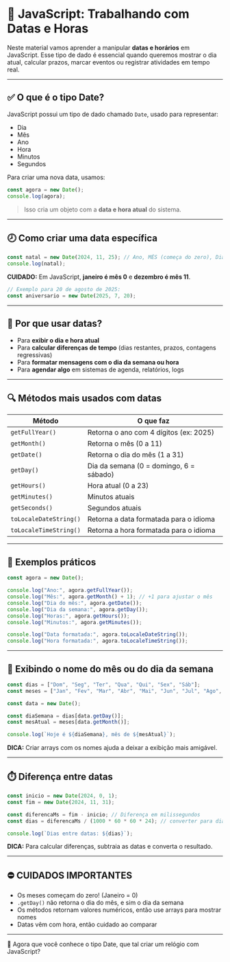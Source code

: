 
# 📆 JavaScript: Trabalhando com Datas e Horas

Neste material vamos aprender a manipular **datas e horários** em JavaScript. Esse tipo de dado é essencial quando queremos mostrar o dia atual, calcular prazos, marcar eventos ou registrar atividades em tempo real.

---

## ✅ O que é o tipo Date?

JavaScript possui um tipo de dado chamado `Date`, usado para representar:

- Dia
- Mês
- Ano
- Hora
- Minutos
- Segundos

Para criar uma nova data, usamos:

```js
const agora = new Date();
console.log(agora);
```

> Isso cria um objeto com a **data e hora atual** do sistema.

---

## 🕗 Como criar uma data específica

```js
const natal = new Date(2024, 11, 25); // Ano, MÊS (começa do zero), Dia
console.log(natal);
```

**CUIDADO:** Em JavaScript, **janeiro é mês 0** e **dezembro é mês 11**.

```js
// Exemplo para 20 de agosto de 2025:
const aniversario = new Date(2025, 7, 20);
```

---

## 🧠 Por que usar datas?

- Para **exibir o dia e hora atual**
- Para **calcular diferenças de tempo** (dias restantes, prazos, contagens regressivas)
- Para **formatar mensagens com o dia da semana ou hora**
- Para **agendar algo** em sistemas de agenda, relatórios, logs

---

## 🔍 Métodos mais usados com datas

| Método                | O que faz                                  |
|------------------------|---------------------------------------------|
| `getFullYear()`        | Retorna o ano com 4 dígitos (ex: 2025)      |
| `getMonth()`           | Retorna o mês (0 a 11)                      |
| `getDate()`            | Retorna o dia do mês (1 a 31)              |
| `getDay()`             | Dia da semana (0 = domingo, 6 = sábado)    |
| `getHours()`           | Hora atual (0 a 23)                         |
| `getMinutes()`         | Minutos atuais                             |
| `getSeconds()`         | Segundos atuais                            |
| `toLocaleDateString()` | Retorna a data formatada para o idioma     |
| `toLocaleTimeString()` | Retorna a hora formatada para o idioma     |

---

## 🧪 Exemplos práticos

```js
const agora = new Date();

console.log("Ano:", agora.getFullYear());
console.log("Mês:", agora.getMonth() + 1); // +1 para ajustar o mês
console.log("Dia do mês:", agora.getDate());
console.log("Dia da semana:", agora.getDay());
console.log("Horas:", agora.getHours());
console.log("Minutos:", agora.getMinutes());

console.log("Data formatada:", agora.toLocaleDateString());
console.log("Hora formatada:", agora.toLocaleTimeString());
```

---

## 📅 Exibindo o nome do mês ou do dia da semana

```js
const dias = ["Dom", "Seg", "Ter", "Qua", "Qui", "Sex", "Sáb"];
const meses = ["Jan", "Fev", "Mar", "Abr", "Mai", "Jun", "Jul", "Ago", "Set", "Out", "Nov", "Dez"];

const data = new Date();

const diaSemana = dias[data.getDay()];
const mesAtual = meses[data.getMonth()];

console.log(`Hoje é ${diaSemana}, mês de ${mesAtual}`);
```

**DICA:** Criar arrays com os nomes ajuda a deixar a exibição mais amigável.

---

## ⏱️ Diferença entre datas

```js
const inicio = new Date(2024, 0, 1);
const fim = new Date(2024, 11, 31);

const diferencaMs = fim - inicio; // Diferença em milissegundos
const dias = diferencaMs / (1000 * 60 * 60 * 24); // converter para dias

console.log(`Dias entre datas: ${dias}`);
```

**DICA:** Para calcular diferenças, subtraia as datas e converta o resultado.

---

## ⛔ CUIDADOS IMPORTANTES

- Os meses começam do zero! (Janeiro = 0)
- `.getDay()` não retorna o dia do mês, e sim o dia da semana
- Os métodos retornam valores numéricos, então use arrays para mostrar nomes
- Datas vêm com hora, então cuidado ao comparar

---

📘 Agora que você conhece o tipo Date, que tal criar um relógio com JavaScript?
